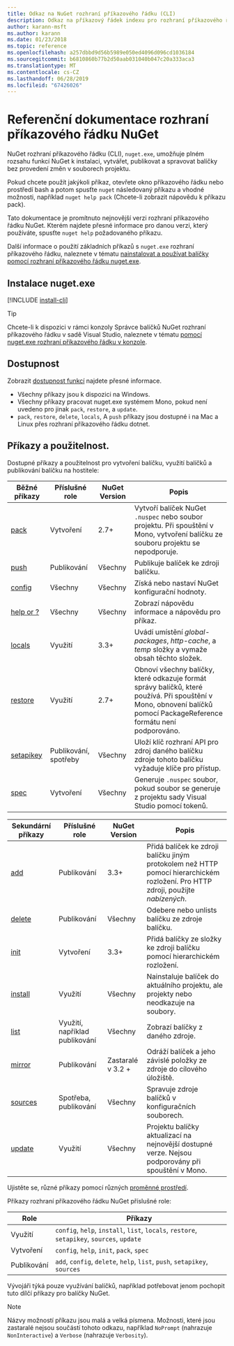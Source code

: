```yaml
---
title: Odkaz na NuGet rozhraní příkazového řádku (CLI)
description: Odkaz na příkazový řádek indexu pro rozhraní příkazového řádku nuget.exe
author: karann-msft
ms.author: karann
ms.date: 01/23/2018
ms.topic: reference
ms.openlocfilehash: a257dbbd9d56b5989e050ed4096d096cd1036184
ms.sourcegitcommit: b6810860b77b2d50aab031040b047c20a333aca3
ms.translationtype: MT
ms.contentlocale: cs-CZ
ms.lasthandoff: 06/28/2019
ms.locfileid: "67426026"
---
```

# <a name="nuget-cli-reference"></a>Referenční dokumentace rozhraní příkazového řádku NuGet

NuGet rozhraní příkazového řádku (CLI), `nuget.exe`, umožňuje plném rozsahu funkcí NuGet k instalaci, vytvářet, publikovat a spravovat balíčky bez provedení změn v souborech projektu.

Pokud chcete použít jakýkoli příkaz, otevřete okno příkazového řádku nebo prostředí bash a potom spusťte `nuget` následovaný příkazu a vhodné možnosti, například `nuget help pack` (Chcete-li zobrazit nápovědu k příkazu pack).

Tato dokumentace je promítnuto nejnovější verzi rozhraní příkazového řádku NuGet. Kterém najdete přesné informace pro danou verzi, který používáte, spusťte `nuget help` požadovaného příkazu.

Další informace o použití základních příkazů s `nuget.exe` rozhraní příkazového řádku, naleznete v tématu [nainstalovat a používat balíčky pomocí rozhraní příkazového řádku nuget.exe](../consume-packages/install-use-packages-nuget-cli.md).

## <a name="installing-nugetexe"></a>Instalace nuget.exe

[!INCLUDE [install-cli](../includes/install-cli.md)]

> [!Tip]
> Chcete-li k dispozici v rámci konzoly Správce balíčků NuGet rozhraní příkazového řádku v sadě Visual Studio, naleznete v tématu [pomocí nuget.exe rozhraní příkazového řádku v konzole](package-manager-console.md#using-the-nugetexe-cli-in-the-console).

## <a name="availability"></a>Dostupnost

Zobrazit [dostupnost funkcí](../install-nuget-client-tools.md#feature-availability) najdete přesné informace.

- Všechny příkazy jsou k dispozici na Windows.
- Všechny příkazy pracovat nuget.exe systémem Mono, pokud není uvedeno pro jinak `pack`, `restore`, a `update`.
- `pack`, `restore`, `delete`, `locals`, A `push` příkazy jsou dostupné i na Mac a Linux přes rozhraní příkazového řádku dotnet.

## <a name="commands-and-applicability"></a>Příkazy a použitelnost.

Dostupné příkazy a použitelnost pro vytvoření balíčku, využití balíčků a publikování balíčku na hostitele:

| Běžné příkazy | Příslušné role | NuGet Version | Popis |
| --- | --- | --- | --- |
| [pack](cli-ref-pack.md) | Vytvoření | 2.7+ | Vytvoří balíček NuGet `.nuspec` nebo soubor projektu. Při spouštění v Mono, vytvoření balíčku ze souboru projektu se nepodporuje. |
| [push](cli-ref-push.md) | Publikování | Všechny | Publikuje balíček ke zdroji balíčku. |
| [config](cli-ref-config.md) | Všechny | Všechny | Získá nebo nastaví NuGet konfigurační hodnoty. |
| [help or ?](cli-ref-help.md) | Všechny | Všechny | Zobrazí nápovědu informace a nápovědu pro příkaz. |
| [locals](cli-ref-locals.md) | Využití | 3.3+ | Uvádí umístění *global-packages*, *http-cache*, a *temp* složky a vymaže obsah těchto složek. |
| [restore](cli-ref-restore.md) | Využití | 2.7+ | Obnoví všechny balíčky, které odkazuje formát správy balíčků, které používá. Při spouštění v Mono, obnovení balíčků pomocí PackageReference formátu není podporováno. |
| [setapikey](cli-ref-setapikey.md) | Publikování, spotřeby | Všechny | Uloží klíč rozhraní API pro zdroj daného balíčku zdroje tohoto balíčku vyžaduje klíče pro přístup. |
| [spec](cli-ref-spec.md) | Vytvoření | Všechny | Generuje `.nuspec` soubor, pokud soubor se generuje z projektu sady Visual Studio pomocí tokenů. |

| Sekundární příkazy | Příslušné role | NuGet Version | Popis |
| --- | --- | --- | --- |
| [add](cli-ref-add.md) | Publikování | 3.3+ | Přidá balíček ke zdroji balíčku jiným protokolem než HTTP pomocí hierarchickém rozložení. Pro HTTP zdroji, použijte *nabízených*. |
| [delete](cli-ref-delete.md) | Publikování | Všechny | Odebere nebo unlists balíčku ze zdroje balíčku. |
| [init](cli-ref-init.md) | Vytvoření | 3.3+ | Přidá balíčky ze složky ke zdroji balíčku pomocí hierarchickém rozložení. |
| [install](cli-ref-install.md) | Využití | Všechny | Nainstaluje balíček do aktuálního projektu, ale projekty nebo neodkazuje na soubory. |
| [list](cli-ref-list.md) | Využití, například publikování | Všechny | Zobrazí balíčky z daného zdroje. |
| [mirror](cli-ref-mirror.md) | Publikování | Zastaralé v 3.2 + | Odráží balíček a jeho závislé položky ze zdroje do cílového úložiště. |
| [sources](cli-ref-sources.md) | Spotřeba, publikování | Všechny | Spravuje zdroje balíčků v konfiguračních souborech. |
| [update](cli-ref-update.md) | Využití | Všechny | Projektu balíčky aktualizací na nejnovější dostupné verze. Nejsou podporovány při spouštění v Mono. |

Ujistěte se, různé příkazy pomocí různých [proměnné prostředí](cli-ref-environment-variables.md).

Příkazy rozhraní příkazového řádku NuGet příslušné role:

| Role | Příkazy |
| --- | --- |
| Využití | `config`, `help`, `install`, `list`, `locals`, `restore`, `setapikey`, `sources`, `update` |
| Vytvoření | `config`, `help`, `init`, `pack`, `spec` |
| Publikování | `add`, `config`, `delete`, `help`, `list`, `push`, `setapikey`, `sources` |

Vývojáři týká pouze využívání balíčků, například potřebovat jenom pochopit tuto dílčí příkazy pro balíčky NuGet.

> [!Note]
> Názvy možností příkazu jsou malá a velká písmena. Možnosti, které jsou zastaralé nejsou součástí tohoto odkazu, například `NoPrompt` (nahrazuje `NonInteractive`) a `Verbose` (nahrazuje `Verbosity`).
